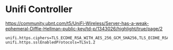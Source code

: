 # Unifi Controller
<https://community.ubnt.com/t5/UniFi-Wireless/Server-has-a-weak-ephemeral-Diffie-Hellman-public-key/td-p/1343026/highlight/true/page/2>
```
unifi.https.ciphers=TLS_ECDHE_RSA_WITH_AES_256_GCM_SHA256,TLS_ECDHE_RSA_WITH_AES_128_GCM_SHA256
unifi.https.sslEnabledProtocols=TLSv1.2
```
